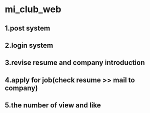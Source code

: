 # mi_club_web



## 1.post system
## 2.login system
## 3.revise resume and company introduction
## 4.apply for job(check resume >> mail to company)
## 5.the number of view and like

